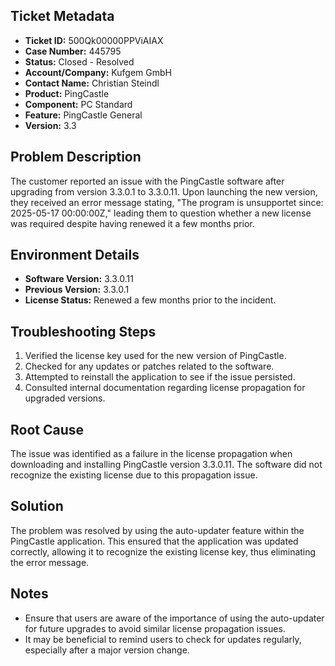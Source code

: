 ## Ticket Metadata
- **Ticket ID:** 500Qk00000PPViAIAX
- **Case Number:** 445795
- **Status:** Closed - Resolved
- **Account/Company:** Kufgem GmbH
- **Contact Name:** Christian Steindl
- **Product:** PingCastle
- **Component:** PC Standard
- **Feature:** PingCastle General
- **Version:** 3.3

## Problem Description
The customer reported an issue with the PingCastle software after upgrading from version 3.3.0.1 to 3.3.0.11. Upon launching the new version, they received an error message stating, "The program is unsupportet since: 2025-05-17 00:00:00Z," leading them to question whether a new license was required despite having renewed it a few months prior.

## Environment Details
- **Software Version:** 3.3.0.11
- **Previous Version:** 3.3.0.1
- **License Status:** Renewed a few months prior to the incident.

## Troubleshooting Steps
1. Verified the license key used for the new version of PingCastle.
2. Checked for any updates or patches related to the software.
3. Attempted to reinstall the application to see if the issue persisted.
4. Consulted internal documentation regarding license propagation for upgraded versions.

## Root Cause
The issue was identified as a failure in the license propagation when downloading and installing PingCastle version 3.3.0.11. The software did not recognize the existing license due to this propagation issue.

## Solution
The problem was resolved by using the auto-updater feature within the PingCastle application. This ensured that the application was updated correctly, allowing it to recognize the existing license key, thus eliminating the error message.

## Notes
- Ensure that users are aware of the importance of using the auto-updater for future upgrades to avoid similar license propagation issues.
- It may be beneficial to remind users to check for updates regularly, especially after a major version change.